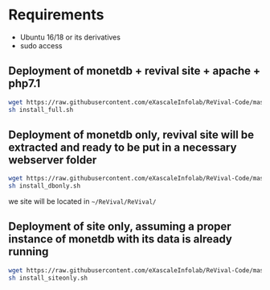 # Requirements

- Ubuntu 16/18 or its derivatives
- sudo access

## Deployment of monetdb + revival site + apache + php7.1

```bash
wget https://raw.githubusercontent.com/eXascaleInfolab/ReVival-Code/master/.service/install_full.sh
sh install_full.sh
```

## Deployment of monetdb only, revival site will be extracted and ready to be put in a necessary webserver folder

```bash
wget https://raw.githubusercontent.com/eXascaleInfolab/ReVival-Code/master/.service/install_dbonly.sh
sh install_dbonly.sh
```

we site will be located in `~/ReVival/ReVival/`

## Deployment of site only, assuming a proper instance of monetdb with its data is already running

```bash
wget https://raw.githubusercontent.com/eXascaleInfolab/ReVival-Code/master/.service/install_siteonly.sh
sh install_siteonly.sh
```
